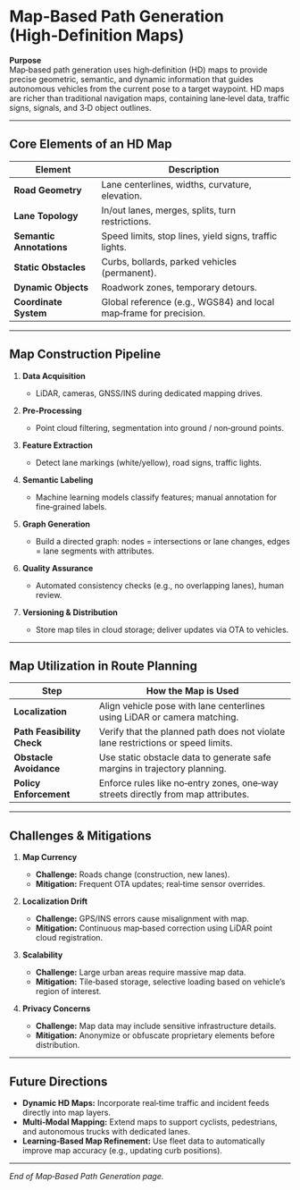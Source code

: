 # Map‑Based Path Generation (High‑Definition Maps)  

**Purpose**  
Map‑based path generation uses high‑definition (HD) maps to provide precise geometric, semantic, and dynamic information that guides autonomous vehicles from the current pose to a target waypoint. HD maps are richer than traditional navigation maps, containing lane‑level data, traffic signs, signals, and 3‑D object outlines.

---

## Core Elements of an HD Map

| Element | Description |
|---|---|
| **Road Geometry** | Lane centerlines, widths, curvature, elevation. |
| **Lane Topology** | In/out lanes, merges, splits, turn restrictions. |
| **Semantic Annotations** | Speed limits, stop lines, yield signs, traffic lights. |
| **Static Obstacles** | Curbs, bollards, parked vehicles (permanent). |
| **Dynamic Objects** | Roadwork zones, temporary detours. |
| **Coordinate System** | Global reference (e.g., WGS84) and local map‑frame for precision. |

---

## Map Construction Pipeline

1. **Data Acquisition**  
   * LiDAR, cameras, GNSS/INS during dedicated mapping drives.  

2. **Pre‑Processing**  
   * Point cloud filtering, segmentation into ground / non‑ground points.  

3. **Feature Extraction**  
   * Detect lane markings (white/yellow), road signs, traffic lights.  

4. **Semantic Labeling**  
   * Machine learning models classify features; manual annotation for fine‑grained labels.  

5. **Graph Generation**  
   * Build a directed graph: nodes = intersections or lane changes, edges = lane segments with attributes.  

6. **Quality Assurance**  
   * Automated consistency checks (e.g., no overlapping lanes), human review.  

7. **Versioning & Distribution**  
   * Store map tiles in cloud storage; deliver updates via OTA to vehicles.

---

## Map Utilization in Route Planning

| Step | How the Map is Used |
|---|---|
| **Localization** | Align vehicle pose with lane centerlines using LiDAR or camera matching. |
| **Path Feasibility Check** | Verify that the planned path does not violate lane restrictions or speed limits. |
| **Obstacle Avoidance** | Use static obstacle data to generate safe margins in trajectory planning. |
| **Policy Enforcement** | Enforce rules like no‑entry zones, one‑way streets directly from map attributes. |

---

## Challenges & Mitigations

1. **Map Currency**  
   * **Challenge:** Roads change (construction, new lanes).  
   * **Mitigation:** Frequent OTA updates; real‑time sensor overrides.

2. **Localization Drift**  
   * **Challenge:** GPS/INS errors cause misalignment with map.  
   * **Mitigation:** Continuous map‑based correction using LiDAR point cloud registration.

3. **Scalability**  
   * **Challenge:** Large urban areas require massive map data.  
   * **Mitigation:** Tile‑based storage, selective loading based on vehicle’s region of interest.

4. **Privacy Concerns**  
   * **Challenge:** Map data may include sensitive infrastructure details.  
   * **Mitigation:** Anonymize or obfuscate proprietary elements before distribution.

---

## Future Directions

- **Dynamic HD Maps:** Incorporate real‑time traffic and incident feeds directly into map layers.  
- **Multi‑Modal Mapping:** Extend maps to support cyclists, pedestrians, and autonomous trucks with dedicated lanes.  
- **Learning‑Based Map Refinement:** Use fleet data to automatically improve map accuracy (e.g., updating curb positions).

---

*End of Map‑Based Path Generation page.*  
